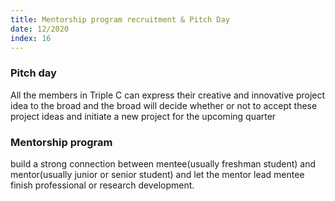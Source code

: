 ```yaml
---
title: Mentorship program recruitment & Pitch Day
date: 12/2020
index: 16
---
```

### Pitch day
All the members in Triple C can express their creative and innovative project idea to the broad and the broad will decide whether or not to accept these project ideas and initiate a new project for the upcoming quarter

### Mentorship program
build a strong connection between mentee(usually freshman student) and mentor(usually junior or senior student) and let the mentor lead mentee finish professional or research development.
